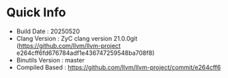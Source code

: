 # Quick Info
* Build Date : 20250520
* Clang Version : ZyC clang version 21.0.0git (https://github.com/llvm/llvm-project e264cff6fd676784adf1e436747259548ba708f8)
* Binutils Version : master
* Compiled Based : https://github.com/llvm/llvm-project/commit/e264cff6


